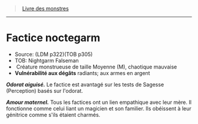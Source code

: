 ﻿> [Livre des monstres](tome_of_beasts.md)

---

# Factice noctegarm

- Source: (LDM p322)(TOB p305)
- TOB: Nightgarm Falseman
-  Créature monstrueuse de taille Moyenne (M), chaotique mauvaise
- **Vulnérabilité aux dégâts** radiants; aux armes en argent

**_Odorat aiguisé._** Le factice est avantagé sur les tests de Sagesse (Perception) basés sur l'odorat.

**_Amour maternel._** Tous les factices ont un lien empathique avec leur mère. Il fonctionne comme celui liant un magicien et son familier. Ils obéissent à leur génitrice comme s'ils étaient charmés.

